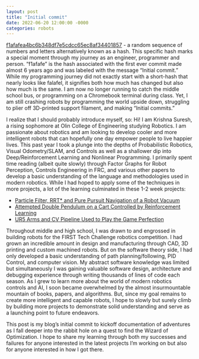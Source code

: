 ```yaml
---
layout: post
title: "Initial commit"
date: 2022-06-20 12:00:00 -0000
categories: robots
---
```


[f1afafea4bc6b348df7e5cdcc65ec8af34401857](https://github.com/krish-suresh/2016_V1_FTC_Code/commit/f1afafea4bc6b348df7e5cdcc65ec8af34401857) - a random sequence of numbers and letters alternatively known as a hash. This specific hash marks a special moment through my journey as an engineer, programmer and person. “f1afafe” is the hash associated with the first ever commit made almost 6 years ago and was labeled with the message “Initial commit.”  While my programming journey did not exactly start with a short-hash that nearly looks like falafel, it signifies both how much has changed but also how much is the same. I am now no longer running to catch the middle school bus, or programming on a Chromebook terminal during class. Yet, I am still crashing robots by programming the world upside down, struggling to plier off 3D-printed support filament, and making “Initial commits.” 

I realize that I should probably introduce myself, so: Hi! I am Krishna Suresh, a rising sophomore at Olin College of Engineering studying Robotics. I am passionate about robotics and am looking to develop cooler and more intelligent robots that can hopefully one day empower people to live happier lives. This past year I took a plunge into the depths of Probabilistic Robotics, Visual Odometry/SLAM, and Controls as well as a shallower dip into Deep/Reinforcement Learning and Nonlinear Programming. I primarily spent time reading (albeit quite slowly) through Factor Graphs for Robot Perception, Controls Engineering in FRC, and various other papers to develop a basic understanding of the language and methodologies used in modern robotics. While I had hoped to apply some of the techniques in more projects, a lot of the learning culminated in these 1-2 week projects:

- [Particle Filter, RRT* and Pure Pursuit Navigation of a Robot Vacuum](https://youtube.com/playlist?list=PLGzlZQ95yENrl-q4h6xQOG5QZb9IsN_YP)
- [Attempted Double Pendulum on a Cart Controlled by Reinforcement Learning](https://github.com/krish-suresh/double-pendulum-rl)
- [UR5 Arms and CV Pipeline Used to Play the Game Perfection](https://github.com/krish-suresh/hiro-perfection-game/blob/main/README.md)


Throughout middle and high school, I was drawn to and engrossed in building robots for the FIRST Tech Challenge robotics competition. I had grown an incredible amount in design and manufacturing through CAD, 3D printing and custom machined robots. But on the software theory side, I had only developed a basic understanding of path planning/following, PID Control, and computer vision. My abstract software knowledge was limited but simultaneously I was gaining valuable software design, architecture and debugging experience through writing thousands of lines of code each season. As I grew to learn more about the world of modern robotics controls and AI, I soon became overwhelmed by the almost insurmountable mountain of books, papers, and algorithms. But, since my goal remains to create more intelligent and capable robots, I hope to slowly but surely climb by building more projects to demonstrate solid understanding and serve as a launching point to future endeavors. 

This post is my blog’s initial commit to kickoff documentation of adventures as I fall deeper into the rabbit hole on a quest to find the Wizard of Optimization. I hope to share my learning through both my successes and failures for anyone interested in the latest projects I’m working on but also for anyone interested in how I got there. 



